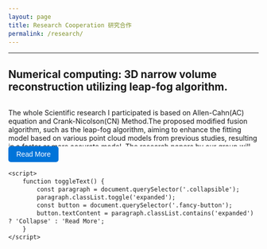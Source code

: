 ```yaml
---
layout: page
title: Research Cooperation 研究合作
permalink: /research/
---
```


---

<html lang="en">
<head>
    <meta charset="UTF-8">
    <meta name="viewport" content="width=device-width, initial-scale=1.0">
    <style>
        .collapsible {
            max-height: 90px;
            overflow: hidden;
            transition: max-height 0.3s ease;
        }
        .expanded {
            max-height: none;
        }
        .fancy-button {
        background-color: #0074D9; 
        color: #FFFFFF;
        border: none;
        padding: 8px 16px;
        border-radius: 5px;
        font-size: 14px; 
        cursor: pointer;
        transition: background-color 0.3s ease;
    }
    .fancy-button:hover {
        background-color: #0056A0; 
    }
    </style>
</head>
<body>
    <h2>Numerical computing: 3D narrow volume reconstruction utilizing leap-fog algorithm.</h2>
    <div class="collapsible">
        <p>
            The whole Scientific research I participated is based on Allen-Cahn(AC) equation and Crank-Nicolson(CN) Method.The proposed modified fusion algorithm, such as the leap-fog algorithm, aiming to enhance the fitting model based on various point cloud models from previous studies, resulting in a faster or more accurate model. The research papers by our group will outline requirements for energy stability, numerical robustness, and code operability of the model.<br/> 
        <br/> 
            我目前参与之科研基于Allen-Cahn(AC)方程與Crank-Nicolson(CN)方法。根據不同的點雲模型，我們提出了一種修正後的融合改良算法(如leap-fog algorithm)可以在前人的研究上更加精進我們的擬合模型，從而擁有更快的或更精確的模型。
課題組的研究論文將會對模型的能量穩定性、數值魯棒性以及代碼實操性提出要求。<br/> 
        <br/> 
            Below are some of the thesis results:
        <br/> 
        </p>
        <br/> 
            <p style="text-align: center;">
            <img src="/images/research/point_disk3.png" alt="pointcloud_disk">
            [1] The point cloud of a Disk.
            </p>
        <br/>
        <br/>
            <p style="text-align: center;">
            <img src="/images/research/point_tea.png" alt="pointcloud_tea">
            [2] The point cloud of a Teapot.
            </p>
        <br/>
        <br/>
            <p style="text-align: center;">
            <img src="/images/research/disk1.png" alt="disk">
            [3] The reconstruction of Disk we obtained.
            </p>
        <br/>
        <br/>
            <p style="text-align: center;">
            <img src="/images/research/tea.png" alt="tea">
            [4] The reconstruction of Teapot we obtained.
            </p>
        <br/>
        <br/>
            <p style="text-align: center;">
            <img src="/images/research/GoldenDragon.png" alt="GD">
            [5] The reconstruction of a Golden Dragon we obtained.
            </p>
        <br/>
<br/> 
(Warning: Please note that our papers are not yet public! Please do not distribute these results without permission! I reserve the right to pursue legal action.)<br/> 
<br/> 
(警告:請注意，目前論文尚未公開！閣下請勿未經允許私自傳播此結果！本人保留依法追究責任之權利。)
    </div>
    <button class="fancy-button" onclick="toggleText()">Read More</button>

    <script>
        function toggleText() {
            const paragraph = document.querySelector('.collapsible');
            paragraph.classList.toggle('expanded');
            const button = document.querySelector('.fancy-button');
            button.textContent = paragraph.classList.contains('expanded') ? 'Collapse' : 'Read More';
        }
    </script>
</body>
</html>





